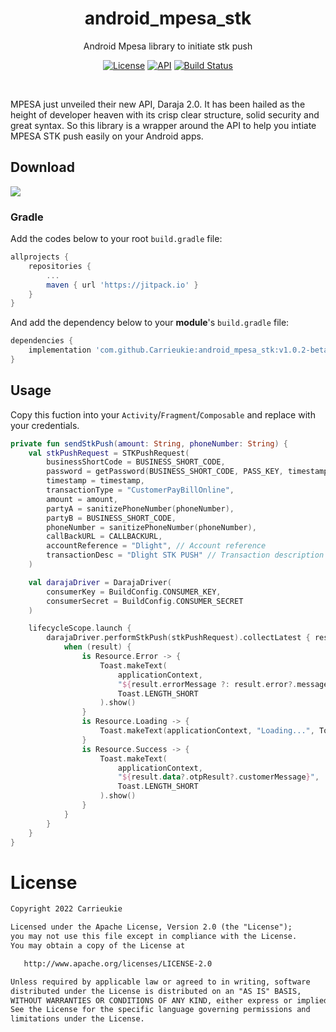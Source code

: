 <h1 align="center">android_mpesa_stk</h1>

<p align="center">
Android Mpesa library to initiate stk push
</p>

<p align="center">
    <a href="https://opensource.org/licenses/Apache-2.0"><img alt="License" src="https://img.shields.io/badge/License-Apache%202.0-blue.svg"/></a>
  <a href="https://android-arsenal.com/api?level=21+"><img alt="API" src="https://img.shields.io/badge/API-15%2B-brightgreen.svg?style=flat"/></a>
  <a href="https://github.com/skydoves/AndroidVeil/actions"><img alt="Build Status" src="https://github.com/skydoves/TransformationLayout/workflows/Android%20CI/badge.svg"/></a> 
</p><br>

<p>
MPESA just unveiled their new API, Daraja 2.0. It has been hailed as the height of developer heaven with its crisp clear structure, solid security and great syntax. So this library is a wrapper around the API to help you intiate MPESA STK push easily on your Android apps.
</p>

## Download
[![](https://jitpack.io/v/Carrieukie/android_mpesa_stk.svg)](https://jitpack.io/#Carrieukie/android_mpesa_stk)

### Gradle
Add the codes below to your root `build.gradle` file:
```gradle
allprojects {
    repositories {
        ...
        maven { url 'https://jitpack.io' }
    }
}
```

And add the dependency below to your **module**'s `build.gradle` file:

```gradle
dependencies {
    implementation 'com.github.Carrieukie:android_mpesa_stk:v1.0.2-beta'
}
```

## Usage
Copy this fuction into your `Activity`/`Fragment`/`Composable` and replace with your credentials.

``` Kotlin
private fun sendStkPush(amount: String, phoneNumber: String) {
    val stkPushRequest = STKPushRequest(
        businessShortCode = BUSINESS_SHORT_CODE,
        password = getPassword(BUSINESS_SHORT_CODE, PASS_KEY, timestamp),
        timestamp = timestamp,
        transactionType = "CustomerPayBillOnline",
        amount = amount,
        partyA = sanitizePhoneNumber(phoneNumber),
        partyB = BUSINESS_SHORT_CODE,
        phoneNumber = sanitizePhoneNumber(phoneNumber),
        callBackURL = CALLBACKURL,
        accountReference = "Dlight", // Account reference
        transactionDesc = "Dlight STK PUSH" // Transaction description
    )

    val darajaDriver = DarajaDriver(
        consumerKey = BuildConfig.CONSUMER_KEY,
        consumerSecret = BuildConfig.CONSUMER_SECRET
    )

    lifecycleScope.launch {
        darajaDriver.performStkPush(stkPushRequest).collectLatest { result ->
            when (result) {
                is Resource.Error -> {
                    Toast.makeText(
                        applicationContext,
                        "${result.errorMessage ?: result.error?.message}",
                        Toast.LENGTH_SHORT
                    ).show()
                }
                is Resource.Loading -> {
                    Toast.makeText(applicationContext, "Loading...", Toast.LENGTH_SHORT).show()
                }
                is Resource.Success -> {
                    Toast.makeText(
                        applicationContext,
                        "${result.data?.otpResult?.customerMessage}",
                        Toast.LENGTH_SHORT
                    ).show()
                }
            }
        }
    }
}
```


# License
```xml
Copyright 2022 Carrieukie

Licensed under the Apache License, Version 2.0 (the "License");
you may not use this file except in compliance with the License.
You may obtain a copy of the License at

   http://www.apache.org/licenses/LICENSE-2.0

Unless required by applicable law or agreed to in writing, software
distributed under the License is distributed on an "AS IS" BASIS,
WITHOUT WARRANTIES OR CONDITIONS OF ANY KIND, either express or implied.
See the License for the specific language governing permissions and
limitations under the License.
```
